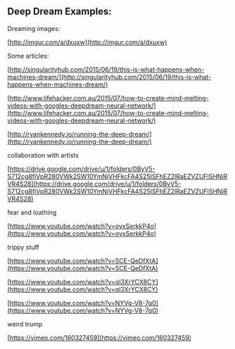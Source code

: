 ## Deep Dream Examples:

Dreaming images:

[http://imgur.com/a/dxuxw](http://imgur.com/a/dxuxw)

Some articles:

[http://singularityhub.com/2015/06/19/this-is-what-happens-when-machines-dream/](http://singularityhub.com/2015/06/19/this-is-what-happens-when-machines-dream/)

[http://www.lifehacker.com.au/2015/07/how-to-create-mind-melting-videos-with-googles-deepdream-neural-network/](http://www.lifehacker.com.au/2015/07/how-to-create-mind-melting-videos-with-googles-deepdream-neural-network/)

[http://ryankennedy.io/running-the-deep-dream/](http://ryankennedy.io/running-the-deep-dream/)

collaboration with artists

[https://drive.google.com/drive/u/1/folders/0ByV5-S712cg8fjVpR280VWk2SW10YmNjVHFkcFA4S25ISFhEZ2lRaEZVZUFlSHNiRVR4S28](https://drive.google.com/drive/u/1/folders/0ByV5-S712cg8fjVpR280VWk2SW10YmNjVHFkcFA4S25ISFhEZ2lRaEZVZUFlSHNiRVR4S28)

fear and loathing

[https://www.youtube.com/watch?v=oyxSerkkP4o](https://www.youtube.com/watch?v=oyxSerkkP4o)

trippy stuff

[https://www.youtube.com/watch?v=SCE-QeDfXtA](https://www.youtube.com/watch?v=SCE-QeDfXtA)

[https://www.youtube.com/watch?v=ql3XrYCX8CY](https://www.youtube.com/watch?v=ql3XrYCX8CY)

[https://www.youtube.com/watch?v=NYVg-V8-7q0](https://www.youtube.com/watch?v=NYVg-V8-7q0)

weird trump

[https://vimeo.com/160327459](https://vimeo.com/160327459)



